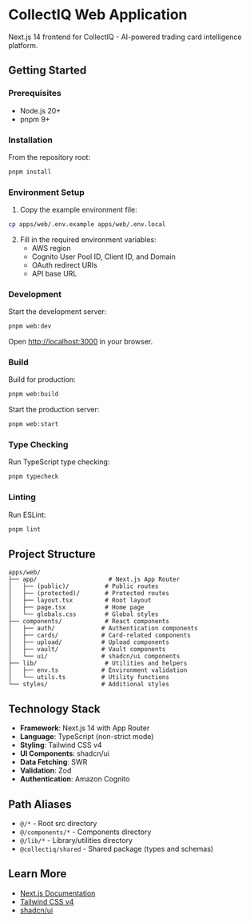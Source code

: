 # CollectIQ Web Application

Next.js 14 frontend for CollectIQ - AI-powered trading card intelligence platform.

## Getting Started

### Prerequisites

- Node.js 20+
- pnpm 9+

### Installation

From the repository root:

```bash
pnpm install
```

### Environment Setup

1. Copy the example environment file:

```bash
cp apps/web/.env.example apps/web/.env.local
```

2. Fill in the required environment variables:
   - AWS region
   - Cognito User Pool ID, Client ID, and Domain
   - OAuth redirect URIs
   - API base URL

### Development

Start the development server:

```bash
pnpm web:dev
```

Open [http://localhost:3000](http://localhost:3000) in your browser.

### Build

Build for production:

```bash
pnpm web:build
```

Start the production server:

```bash
pnpm web:start
```

### Type Checking

Run TypeScript type checking:

```bash
pnpm typecheck
```

### Linting

Run ESLint:

```bash
pnpm lint
```

## Project Structure

```
apps/web/
├── app/                    # Next.js App Router
│   ├── (public)/          # Public routes
│   ├── (protected)/       # Protected routes
│   ├── layout.tsx         # Root layout
│   ├── page.tsx           # Home page
│   └── globals.css        # Global styles
├── components/            # React components
│   ├── auth/             # Authentication components
│   ├── cards/            # Card-related components
│   ├── upload/           # Upload components
│   ├── vault/            # Vault components
│   └── ui/               # shadcn/ui components
├── lib/                   # Utilities and helpers
│   ├── env.ts            # Environment validation
│   └── utils.ts          # Utility functions
└── styles/               # Additional styles
```

## Technology Stack

- **Framework**: Next.js 14 with App Router
- **Language**: TypeScript (non-strict mode)
- **Styling**: Tailwind CSS v4
- **UI Components**: shadcn/ui
- **Data Fetching**: SWR
- **Validation**: Zod
- **Authentication**: Amazon Cognito

## Path Aliases

- `@/*` - Root src directory
- `@/components/*` - Components directory
- `@/lib/*` - Library/utilities directory
- `@collectiq/shared` - Shared package (types and schemas)

## Learn More

- [Next.js Documentation](https://nextjs.org/docs)
- [Tailwind CSS v4](https://tailwindcss.com/docs)
- [shadcn/ui](https://ui.shadcn.com/)
